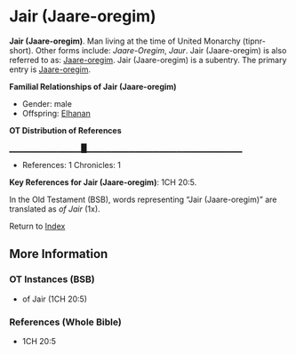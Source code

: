 # Jair (Jaare-oregim)
**Jair (Jaare-oregim)**. 
Man living at the time of United Monarchy (tipnr-short). 
Other forms include: 
*Jaare-Oregim*, *Jaur*. 
Jair (Jaare-oregim) is also referred to as: 
[Jaare-oregim](Jaare-oregim.md). 
Jair (Jaare-oregim) is a subentry. The primary entry is 
[Jaare-oregim](Jaare-oregim.md). 




**Familial Relationships of Jair (Jaare-oregim)**


* Gender: male
* Offspring: [Elhanan](Elhanan.md)


**OT Distribution of References**

▁▁▁▁▁▁▁▁▁▁▁▁█▁▁▁▁▁▁▁▁▁▁▁▁▁▁▁▁▁▁▁▁▁▁▁▁▁▁
* References: 1 Chronicles: 1



**Key References for Jair (Jaare-oregim)**: 
1CH 20:5. 


In the Old Testament (BSB), words representing “Jair (Jaare-oregim)” are translated as 
*of Jair* (1x). 




Return to [Index](00-Index.md)

## More Information

### OT Instances (BSB)

* of Jair (1CH 20:5)



### References (Whole Bible)

* 1CH 20:5




